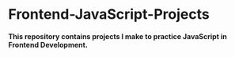 # Frontend-JavaScript-Projects
<h4>This repository contains projects I make to practice JavaScript in Frontend Development. </h4>
